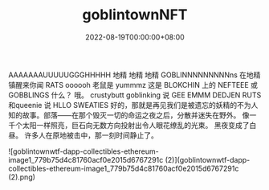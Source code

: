 ﻿---
title: "goblintownNFT"
description: "ₐₐₐₐₐₐₐᵤᵤᵤᵤᵤGggₕₕₕₕₕgₒbbₗᵢₙₛgₒbₗᵢₙₙₙₙₙₙₙₙₙₛdᵢₛₐₙₑₙₑₒ"
date: 2022-08-19T00:00:00+08:00
lastmod: 2022-08-19T00:00:00+08:00
draft: false
authors: ["boogArno"]
featuredImage: "goblintownnft.png"
tags: ["Collectibles","goblintownNFT"]
categories: ["nfts"]
nfts: ["Collectibles"]
blockchain: "ETH"
website: "https://dappradar.com/https://dappradar.com/"
twitter: "https://twitter.com/goblintownwtfv"
discord: ""
telegram: ""
github: ""
youtube: ""
twitch: ""
facebook: ""
instagram: ""
reddit: ""
medium: ""
steam: ""
gitbook: ""
googleplay: ""
appstore: ""
status: "Live"
weight: 
lightgallery: true
toc: true
pinned: false
recommend: false
recommend1: false
---
AAAAAAAUUUUUGGGHHHHH 地精 地精 地精 GOBLINNNNNNNNNns 在地精镇醒来你闻 RATS oooooh 老鼠是 yummmz 这是 BLOKCHIN 上的 NEFTEEE 或 GOBBLINGS 什么？ 哦。 crustybutt goblinking 说 GEE EMMM DEDJEN RUTS 和queenie 说 HLLO SWEATIES 好的，那就是再见我们是被遗忘的妖精的不为人知的故事。部落——在那个毁灭一切的命运之夜之后，分散并迷失在野外。 像一千个太阳一样照亮，巨石向无数方向投射出令人眼花缭乱的光束。 黑夜变成了白昼。 许多人在原地被击中，那一刻时间静止了。

![goblintownwtf-dapp-collectibles-ethereum-image1_779b75d4c81760acf0e2015d6767291c (2)](goblintownwtf-dapp-collectibles-ethereum-image1_779b75d4c81760acf0e2015d6767291c (2).png)